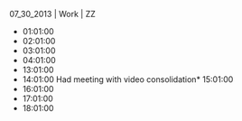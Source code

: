07_30_2013 | Work | ZZ 
* 01:01:00
* 02:01:00
* 03:01:00
* 04:01:00
* 13:01:00
* 14:01:00
Had meeting with video consolidation* 15:01:00
* 16:01:00
* 17:01:00
* 18:01:00
